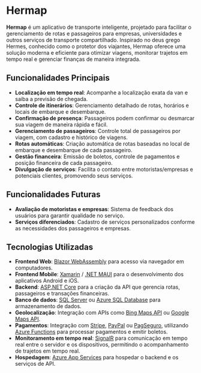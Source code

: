 # Hermap

**Hermap** é um aplicativo de transporte inteligente, projetado para facilitar o gerenciamento de rotas e passageiros para empresas, universidades e outros serviços de transporte compartilhado. Inspirado no deus grego Hermes, conhecido como o protetor dos viajantes, Hermap oferece uma solução moderna e eficiente para otimizar viagens, monitorar trajetos em tempo real e gerenciar finanças de maneira integrada.

## Funcionalidades Principais

- **Localização em tempo real**: Acompanhe a localização exata da van e saiba a previsão de chegada.
- **Controle de itinerários**: Gerenciamento detalhado de rotas, horários e locais de embarque e desembarque.
- **Confirmação de presença**: Passageiros podem confirmar ou desmarcar sua viagem de maneira rápida e fácil.
- **Gerenciamento de passageiros**: Controle total de passageiros por viagem, com cadastro e histórico de viagens.
- **Rotas automáticas**: Criação automática de rotas baseadas no local de embarque e desembarque de cada passageiro.
- **Gestão financeira**: Emissão de boletos, controle de pagamentos e posição financeira de cada passageiro.
- **Divulgação de serviços**: Facilita o contato entre motoristas/empresas e potenciais clientes, promovendo seus serviços.

## Funcionalidades Futuras

- **Avaliação de motoristas e empresas**: Sistema de feedback dos usuários para garantir qualidade no serviço.
- **Serviços diferenciados**: Cadastro de serviços personalizados conforme as necessidades dos passageiros e empresas.

## Tecnologias Utilizadas

- **Frontend Web**: [Blazor WebAssembly](https://dotnet.microsoft.com/apps/aspnet/web-apps/blazor) para acesso via navegador em computadores.
- **Frontend Mobile**: [Xamarin](https://dotnet.microsoft.com/apps/xamarin) / [.NET MAUI](https://dotnet.microsoft.com/apps/maui) para o desenvolvimento dos aplicativos Android e iOS.
- **Backend**: [ASP.NET Core](https://dotnet.microsoft.com/apps/aspnet) para a criação da API que gerencia rotas, passageiros e transações financeiras.
- **Banco de dados**: [SQL Server](https://www.microsoft.com/sql-server) ou [Azure SQL Database](https://azure.microsoft.com/en-us/services/sql-database/) para armazenamento de dados.
- **Geolocalização**: Integração com APIs como [Bing Maps API](https://www.microsoft.com/en-us/maps) ou [Google Maps API](https://developers.google.com/maps).
- **Pagamentos**: Integração com [Stripe](https://stripe.com), [PayPal](https://www.paypal.com) ou [PagSeguro](https://pagseguro.uol.com.br), utilizando [Azure Functions](https://azure.microsoft.com/en-us/services/functions/) para processar pagamentos e emitir boletos.
- **Monitoramento em tempo real**: [SignalR](https://dotnet.microsoft.com/apps/aspnet/signalr) para comunicação em tempo real entre o servidor e os dispositivos, permitindo o acompanhamento de trajetos em tempo real.
- **Hospedagem**: [Azure App Services](https://azure.microsoft.com/en-us/services/app-service/) para hospedar o backend e os serviços de API.

